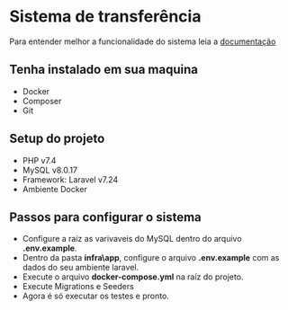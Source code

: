 # Sistema de transferência

Para entender melhor a funcionalidade do sistema leia a [documentação](https://drive.google.com/file/d/1zYsOgMEg4IzVyleSFWnRp0AXCAbhHJys/view?usp=sharing)

## Tenha instalado em sua maquina

- Docker
- Composer
- Git

## Setup do projeto

- PHP v7.4
- MySQL v8.0.17
- Framework: Laravel v7.24
- Ambiente Docker

## Passos para configurar o sistema

- Configure a raiz as varivaveis do MySQL dentro do arquivo **.env.example**.
- Dentro da pasta **infra\app**, configure o arquivo **.env.example** com as dados do seu ambiente laravel.
- Execute o arquivo **docker-compose.yml** na raíz do projeto.
- Execute Migrations e Seeders
- Agora é só executar os testes e pronto.
